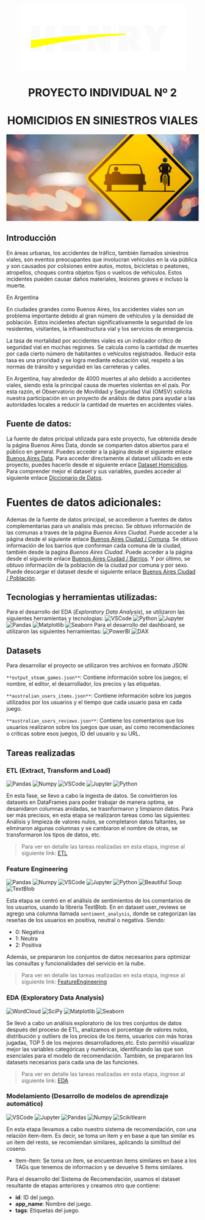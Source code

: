 <p align=center><img src=https://github.com/MiliTrres/SiniestrosViales-PI2-Henry/blob/main/Img/imgHenry.png><p>

# <h1 align=center> **PROYECTO INDIVIDUAL Nº 2** </h1>

# <h1 align=center>**HOMICIDIOS EN SINIESTROS VIALES**</h1>

<p align=center><img src=https://github.com/MiliTrres/SiniestrosViales-PI2-Henry/blob/main/Img/Captura%20de%20pantalla%202024-02-27%20173918.png><p>

## Introducción

En áreas urbanas, los accidentes de tráfico, también llamados siniestros viales, son eventos preocupantes que involucran vehículos en la via pública y son causados por colisiones entre autos, motos, bicicletas o peatones, atropellos, choques contra objetos fijos o vuelcos de vehículos. Estos incidentes pueden causar daños materiales, lesiones graves e incluso la muerte.

En Argentina

En ciudades grandes como Buenos Aires, los accidentes viales son un problema importante debido al gran número de vehículos y la densidad de población. Estos incidentes afectan significativamente la seguridad de los residentes, visitantes, la infraestructura vial y los servicios de emergencia.

La tasa de mortalidad por accidentes viales es un indicador crítico de seguridad vial en muchas regiones. Se calcula como la cantidad de muertes por cada cierto número de habitantes o vehículos registrados. Reducir esta tasa es una prioridad y se logra mediante educación vial, respeto a las normas de tránsito y seguridad en las carreteras y calles.

En Argentina, hay alrededor de 4000 muertes al año debido a accidentes viales, siendo esta la principal causa de muertes violentas en el país. Por esta razón, el Observatorio de Movilidad y Seguridad Vial (OMSV) solicita nuestra participación en un proyecto de análisis de datos para ayudar a las autoridades locales a reducir la cantidad de muertes en accidentes viales.

## Fuente de datos:
La fuente de datos pricipal utilizada para este proyecto, fue obtenida desde la página Buenos Aires Data, donde se comparten datos abiertos para el público en general. Puedes acceder a la página desde el siguiente enlace [Buenos Aires Data](https://data.buenosaires.gob.ar/dataset/victimas-siniestros-viales).
Para acceder directamente al dataset utilizado en este proyecto, puedes hacerlo desde el siguiente enlace [Dataset Homicidios](https://github.com/MiliTrres/SiniestrosViales-PI2-Henry/blob/main/Data/homicidios.xlsx).
Para comprender mejor el dataset y sus variables, puedes acceder al siguiente enlace [Diccionario de Datos](https://cdn.buenosaires.gob.ar/datosabiertos/datasets/transporte-y-obras-publicas/victimas-siniestros-viales/NOTAS_HOMICIDIOS_SINIESTRO_VIAL.pdf).

# Fuentes de datos adicionales:
Ademas de la fuente de datos principal, se accedieron a fuentes de datos complementarias para un analisis más preciso.
Se obtuvo información de las comunas a traves de la página *Buenos Aires Ciudad*. Puede acceder a la página desde el siguiente enlace [Buenos Aires Ciudad / Comuna](https://buenosaires.gob.ar/jefaturadegabinete/atencion-ciudadana-y-gestion-comunal/gestion-comunal/comunas).
Se obtuvo información de los barrios que conforman cada comuna de la ciudad, también desde la pagina *Buenos Aires Ciudad*. Puede acceder a la página desde el siguiente enlace [Buenos Aires Ciudad / Barrios](https://buenosaires.gob.ar/laciudad/barrios).
Y por último, se obtuvo información de la población de la ciudad por comuna y por sexo. Puede descargar el dataset desde el siguiente enlace [Buenos Aires Ciudad / Población](https://www.estadisticaciudad.gob.ar/eyc/?p=28146).

## Tecnologias y herramientas utilizadas:

Para el desarrollo del EDA (*Exploratory Data Analysis*), se utilizaron las siguientes herramientas y tecnologias:
![VSCode](https://img.shields.io/badge/-VSCode-333333?style=flat&logo=visual-studio-code)
![Python](https://img.shields.io/badge/-Python-333333?style=flat&logo=python)
![Jupyter](https://img.shields.io/badge/-Jupyter-333333?style=flat&logo=jupyter)
![Pandas](https://img.shields.io/badge/-Pandas-333333?style=flat&logo=pandas)
![Matplotlib](https://img.shields.io/badge/Matplotlib-333333?style=flat&logo=WordCloud)
![Seaborn](https://img.shields.io/badge/Seaborn-333333?style=flat&logo=Seaborn)
Para el desarrollo del dashboard, se utilizaron las siguientes herramientas:
![PowerBI](https://img.shields.io/badge/PowerBI-333333?style=flat&logo=powerbi)
![DAX](https://img.shields.io/badge/DAX-333333?style=flat&logo=DAX)













## Datasets

Para desarrollar el proyecto se utilizaron tres archivos en formato JSON:

`**output_steam_games.json**`: Contiene información sobre los juegos; el nombre, el editor, el desarrollador, los precios y las etiquetas.

`**australian_users_items.json**`: Contiene información sobre los juegos utilizados por los usuarios y el tiempo que cada usuario pasa en cada juego.

`**australian_users_reviews.json**`: Contiene los comentarios que los usuarios realizaron sobre los juegos que usan, así como recomendaciones o críticas sobre esos juegos, ID del usuario y su URL.

## Tareas realizadas

### ETL (Extract, Transform and Load)
![Pandas](https://img.shields.io/badge/-Pandas-333333?style=flat&logo=pandas)
![Numpy](https://img.shields.io/badge/-Numpy-333333?style=flat&logo=numpy)
![VSCode](https://img.shields.io/badge/-VSCode-333333?style=flat&logo=visual-studio-code)
![Jupyter](https://img.shields.io/badge/-Jupyter-333333?style=flat&logo=jupyter)
![Python](https://img.shields.io/badge/-Python-333333?style=flat&logo=python)

En esta fase, se llevo a cabo la ingesta de datos. Se convirtieron los datasets en DataFrames para poder trabajar de manera optima, se desanidaron columnas anidadas, se trasnformaron y limpiaron datos. Para ser más precisos, en esta etapa se realizaron tareas como las siguientes: Análisis y limpieza de valores nulos,
se completaron datos faltantes, se eliminaron algunas columnas y se cambiaron el nombre de otras, se transformaron los tipos de datos, etc. 

> Para ver en detalle las tareas realizadas en esta etapa, ingrese al siguiente link: [ETL](/ETL.ipynb)

### Feature Engineering
![Pandas](https://img.shields.io/badge/-Pandas-333333?style=flat&logo=pandas)
![Numpy](https://img.shields.io/badge/-Numpy-333333?style=flat&logo=numpy)
![VSCode](https://img.shields.io/badge/-VSCode-333333?style=flat&logo=visual-studio-code)
![Jupyter](https://img.shields.io/badge/-Jupyter-333333?style=flat&logo=jupyter)
![Python](https://img.shields.io/badge/-Python-333333?style=flat&logo=python)
![Beautiful Soup](https://img.shields.io/badge/Beautiful%20Soup-333333?style=flat&logo=beautiful)
![TextBlob](https://img.shields.io/badge/TextBlob-333333?style=flat&logo=textblob)

Esta etapa se centró en el análisis de sentimientos de los comentarios de los usuarios, usando la librería TextBlob. 
En en dataset user_reviews se agrego una columna llamada `sentiment_analysis`, donde se categorizan las reseñas de los usuarios en positiva, neutral o negativa.
Siendo: 
  - 0: Negativa
  - 1: Neutra
  - 2: Positiva

Además, se prepararon los conjuntos de datos necesarios para optimizar las consultas y funcionalidades del servicio en la nube.

> Para ver en detalle las tareas realizadas en esta etapa, ingrese al siguiente link: [FeatureEngineering](/FeatureEngineering.ipynb)

### EDA (Exploratory Data Analysis)
![WordCloud](https://img.shields.io/badge/WordCloud-333333?style=flat&logo=WordCloud)
![SciPy](https://img.shields.io/badge/SciPy-333333?style=flat&logo=WordCloud)
![Matplotlib](https://img.shields.io/badge/Matplotlib-333333?style=flat&logo=WordCloud)
![Seaborn](https://img.shields.io/badge/Seaborn-333333?style=flat&logo=Seaborn)

Se llevó a cabo un análisis exploratorio de los tres conjuntos de datos después del proceso de ETL, analizamos el porcentaje de valores nulos, distribución y outliers de los precios de los items, usuarios con más horas jugadas, TOP 5 de los mejores desarrolladores,etc.
Esto permitió visualizar mejor las variables categóricas y numéricas, identificando las que son esenciales para el modelo de recomendación.
También, se prepararon los datasets necesarios para cada una de las funciones.

> Para ver en detalle las tareas realizadas en esta etapa, ingrese al siguiente link: [EDA](/EDA.ipynb)

### Modelamiento (Desarrollo de modelos de aprendizaje automático)
![VSCode](https://img.shields.io/badge/-VSCode-333333?style=flat&logo=visual-studio-code)
![Jupyter](https://img.shields.io/badge/-Jupyter-333333?style=flat&logo=jupyter)
![Pandas](https://img.shields.io/badge/-Pandas-333333?style=flat&logo=pandas)
![Numpy](https://img.shields.io/badge/-Numpy-333333?style=flat&logo=numpy)
![Scikitlearn](https://img.shields.io/badge/-Scikitlearn-333333?style=flat&logo=scikitlearn)

En esta etapa llevamos a cabo nuestro sistema de recomendación, con una relación item-item. Es decir, se toma un item y en base a que tan similar es un item del resto, se recomiendan similares, aplicando la similitud del coseno.

- Item-Item: Se toma un ítem, se encuentran items similares en base a los TAGs que tenemos de informacion y se devuelve 5 items similares.

Para el desarrollo del Sistema de Recomendación, usamos el dataset resultante de etapas anteriores y creamos otro que contiene:

- **id**: ID del juego.
- **app_name**: Nombre del juego.
- **tags**: Etiquetas del juego.
